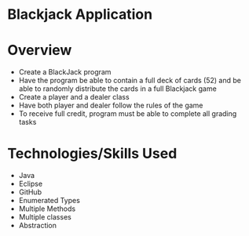 # Blackjack Application

# Overview

* Create a BlackJack program
* Have the program be able to contain a full deck of cards (52) and be able to randomly distribute the cards in a full Blackjack game
* Create a player and a dealer class
* Have both player and dealer follow the rules of the game
* To receive full credit, program must be able to complete all grading tasks


# Technologies/Skills Used

* Java
* Eclipse
* GitHub
* Enumerated Types
* Multiple Methods
* Multiple classes
* Abstraction